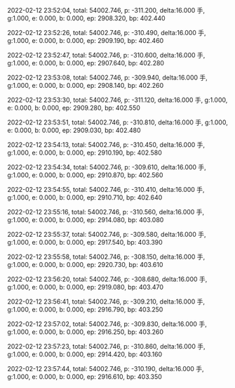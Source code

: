 2022-02-12 23:52:04, total: 54002.746, p: -311.200, delta:16.000 手, g:1.000, e: 0.000, b: 0.000, ep: 2908.320, bp: 402.440

2022-02-12 23:52:26, total: 54002.746, p: -310.490, delta:16.000 手, g:1.000, e: 0.000, b: 0.000, ep: 2909.190, bp: 402.460

2022-02-12 23:52:47, total: 54002.746, p: -310.600, delta:16.000 手, g:1.000, e: 0.000, b: 0.000, ep: 2907.640, bp: 402.280

2022-02-12 23:53:08, total: 54002.746, p: -309.940, delta:16.000 手, g:1.000, e: 0.000, b: 0.000, ep: 2908.140, bp: 402.260

2022-02-12 23:53:30, total: 54002.746, p: -311.120, delta:16.000 手, g:1.000, e: 0.000, b: 0.000, ep: 2909.280, bp: 402.550

2022-02-12 23:53:51, total: 54002.746, p: -310.810, delta:16.000 手, g:1.000, e: 0.000, b: 0.000, ep: 2909.030, bp: 402.480

2022-02-12 23:54:13, total: 54002.746, p: -310.450, delta:16.000 手, g:1.000, e: 0.000, b: 0.000, ep: 2910.190, bp: 402.580

2022-02-12 23:54:34, total: 54002.746, p: -309.610, delta:16.000 手, g:1.000, e: 0.000, b: 0.000, ep: 2910.870, bp: 402.560

2022-02-12 23:54:55, total: 54002.746, p: -310.410, delta:16.000 手, g:1.000, e: 0.000, b: 0.000, ep: 2910.710, bp: 402.640

2022-02-12 23:55:16, total: 54002.746, p: -310.560, delta:16.000 手, g:1.000, e: 0.000, b: 0.000, ep: 2914.080, bp: 403.080

2022-02-12 23:55:37, total: 54002.746, p: -309.580, delta:16.000 手, g:1.000, e: 0.000, b: 0.000, ep: 2917.540, bp: 403.390

2022-02-12 23:55:58, total: 54002.746, p: -308.150, delta:16.000 手, g:1.000, e: 0.000, b: 0.000, ep: 2920.730, bp: 403.610

2022-02-12 23:56:20, total: 54002.746, p: -308.680, delta:16.000 手, g:1.000, e: 0.000, b: 0.000, ep: 2919.080, bp: 403.470

2022-02-12 23:56:41, total: 54002.746, p: -309.210, delta:16.000 手, g:1.000, e: 0.000, b: 0.000, ep: 2916.790, bp: 403.250

2022-02-12 23:57:02, total: 54002.746, p: -309.830, delta:16.000 手, g:1.000, e: 0.000, b: 0.000, ep: 2916.250, bp: 403.260

2022-02-12 23:57:23, total: 54002.746, p: -310.860, delta:16.000 手, g:1.000, e: 0.000, b: 0.000, ep: 2914.420, bp: 403.160

2022-02-12 23:57:44, total: 54002.746, p: -310.190, delta:16.000 手, g:1.000, e: 0.000, b: 0.000, ep: 2916.610, bp: 403.350